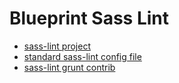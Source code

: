Blueprint Sass Lint
================
 * [sass-lint project](https://github.com/sasstools/sass-lint)
 * [standard sass-lint config file](https://github.com/farakavco/blueprint/sass-lint/.sass.lint.yaml)
 * [sass-lint grunt contrib](https://github.com/sasstools/grunt-sass-lint)